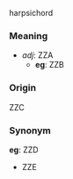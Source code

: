 harpsichord
### Meaning
+ _adj_: ZZA
    + __eg__: ZZB

### Origin

ZZC

### Synonym

__eg__: ZZD

+ ZZE


